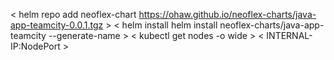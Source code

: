  < helm repo add neoflex-chart https://ohaw.github.io/neoflex-charts/java-app-teamcity-0.0.1.tgz > 
 < helm install helm install neoflex-charts/java-app-teamcity --generate-name > 
 < kubectl get nodes -o wide >
 < INTERNAL-IP:NodePort >